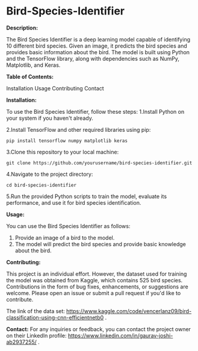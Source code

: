 # Bird-Species-Identifier

**Description:**

The Bird Species Identifier is a deep learning model capable of identifying 10 different bird species. Given an image, it predicts the bird species and provides basic information about the bird. The model is built using Python and the TensorFlow library, along with dependencies such as NumPy, Matplotlib, and Keras.

**Table of Contents:**

Installation 
Usage 
Contributing
Contact

**Installation:**

To use the Bird Species Identifier, follow these steps:
1.Install Python on your system if you haven't already.

2.Install TensorFlow and other required libraries using pip:

   `pip install tensorflow numpy matplotlib keras`
   
3.Clone this repository to your local machine: 

  `git clone https://github.com/yourusername/bird-species-identifier.git`

4.Navigate to the project directory: 

  `cd bird-species-identifier`

5.Run the provided Python scripts to train the model, evaluate its performance, and use it for bird species identification.

**Usage:**

You can use the Bird Species Identifier as follows:
1.	Provide an image of a bird to the model.
2.	The model will predict the bird species and provide basic knowledge about the bird.
   
**Contributing:**

This project is an individual effort. However, the dataset used for training the model was obtained from Kaggle, which contains 525 bird species. Contributions in the form of bug fixes, enhancements, or suggestions are welcome. Please open an issue or submit a pull request if you'd like to contribute. 

The link of the data set: https://www.kaggle.com/code/vencerlanz09/bird-classification-using-cnn-efficientnetb0 .

**Contact:**
For any inquiries or feedback, you can contact the project owner on their LinkedIn profile: https://www.linkedin.com/in/gaurav-joshi-ab2937255/ .
